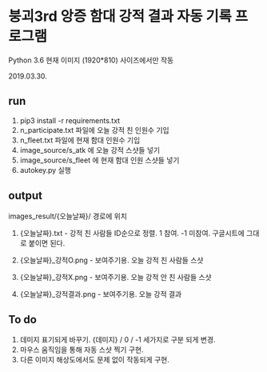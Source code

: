 # 붕괴3rd 앙증 함대 강적 결과 자동 기록 프로그램

Python 3.6
현재 이미지 (1920*810) 사이즈에서만 작동

2019.03.30.


## run

1. pip3 install -r requirements.txt
2. n_participate.txt 파일에 오늘 강적 친 인원수 기입
3. n_fleet.txt 파일에 현재 함대 인원수 기입
4. image_source/s_atk 에 오늘 강적 스샷들 넣기
5. image_source/s_fleet 에 현재 함대 인원 스샷들 넣기
6. autokey.py 실행


## output

images_result/{오늘날짜}/ 경로에 위치

1. {오늘날짜}.txt - 강적 친 사람들 ID순으로 정렬. 1 참여. -1 미참여. 구글시트에 그대로 붙이면 된다.

2. {오늘날짜}_강적O.png - 보여주기용. 오늘 강적 친 사람들 스샷
3. {오늘날짜}_강적X.png - 보여주기용. 오늘 강적 안 친 사람들 스샷
4. {오늘날짜}_강적결과.png - 보여주기용. 오늘 강적 결과


## To do

1. 데미지 표기되게 바꾸기. {데미지} / 0 / -1 세가지로 구분 되게 변경.
2. 마우스 움직임을 통해 자동 스샷 찍기 구현.
3. 다른 이미지 해상도에서도 문제 없이 작동되게 구현.

